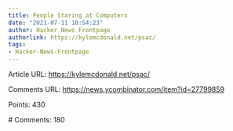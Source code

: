 ```yaml
---
title: People Staring at Computers
date: "2021-07-11 10:54:23"
author: Hacker News Frontpage
authorlink: https://kylemcdonald.net/psac/
tags:
- Hacker-News-Frontpage
---
```


<p>Article URL: <a href="https://kylemcdonald.net/psac/">https://kylemcdonald.net/psac/</a></p>
<p>Comments URL: <a href="https://news.ycombinator.com/item?id=27799859">https://news.ycombinator.com/item?id=27799859</a></p>
<p>Points: 430</p>
<p># Comments: 180</p>
